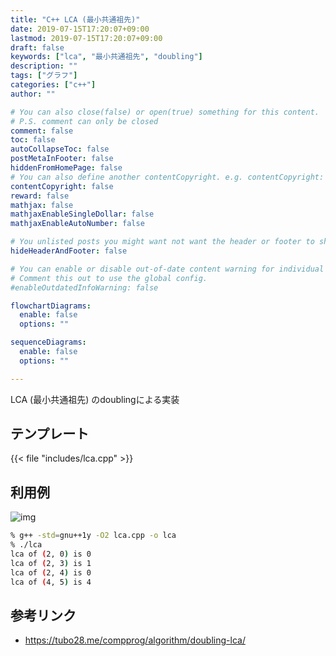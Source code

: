 ```yaml
---
title: "C++ LCA (最小共通祖先)"
date: 2019-07-15T17:20:07+09:00
lastmod: 2019-07-15T17:20:07+09:00
draft: false
keywords: ["lca", "最小共通祖先", "doubling"]
description: ""
tags: ["グラフ"]
categories: ["c++"]
author: ""

# You can also close(false) or open(true) something for this content.
# P.S. comment can only be closed
comment: false
toc: false
autoCollapseToc: false
postMetaInFooter: false
hiddenFromHomePage: false
# You can also define another contentCopyright. e.g. contentCopyright: "This is another copyright."
contentCopyright: false
reward: false
mathjax: false
mathjaxEnableSingleDollar: false
mathjaxEnableAutoNumber: false

# You unlisted posts you might want not want the header or footer to show
hideHeaderAndFooter: false

# You can enable or disable out-of-date content warning for individual post.
# Comment this out to use the global config.
#enableOutdatedInfoWarning: false

flowchartDiagrams:
  enable: false
  options: ""

sequenceDiagrams: 
  enable: false
  options: ""

---
```


LCA (最小共通祖先) のdoublingによる実装
<!--more-->

## テンプレート
{{< file "includes/lca.cpp" >}}

## 利用例
![img](/image/cpp-lca-graph.png "img")
```sh
% g++ -std=gnu++1y -O2 lca.cpp -o lca
% ./lca
lca of (2, 0) is 0
lca of (2, 3) is 1
lca of (2, 4) is 0
lca of (4, 5) is 4
```

## 参考リンク
- https://tubo28.me/compprog/algorithm/doubling-lca/
